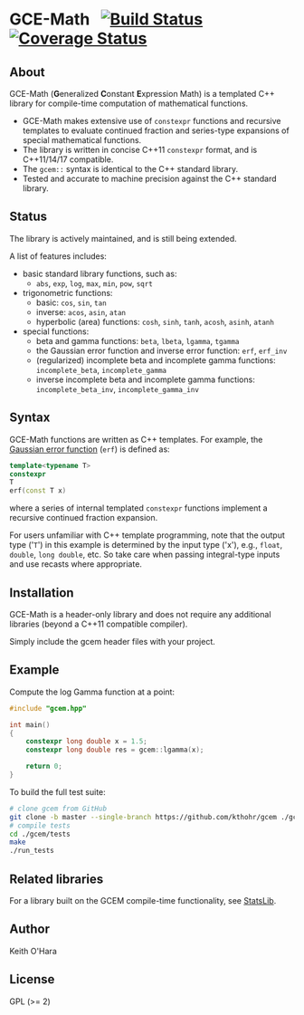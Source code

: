 # GCE-Math &nbsp; [![Build Status](https://travis-ci.org/kthohr/gcem.svg?branch=master)](https://travis-ci.org/kthohr/gcem) [![Coverage Status](https://codecov.io/github/kthohr/gcem/coverage.svg?branch=master)](https://codecov.io/github/kthohr/gcem?branch=master)

## About

GCE-Math (**G**eneralized **C**onstant **E**xpression Math) is a templated C++ library for compile-time computation of mathematical functions.

* GCE-Math makes extensive use of ```constexpr``` functions and recursive templates to evaluate continued fraction and series-type expansions of special mathematical functions.
* The library is written in concise C++11 ```constexpr``` format, and is C++11/14/17 compatible.
* The ```gcem::``` syntax is identical to the C++ standard library.
* Tested and accurate to machine precision against the C++ standard library.

## Status

The library is actively maintained, and is still being extended.

A list of features includes:

* basic standard library functions, such as:
    - ```abs```, ```exp```, ```log```, ```max```, ```min```, ```pow```, ```sqrt```
* trigonometric functions:
    - basic: ```cos```, ```sin```, ```tan```
    - inverse: ```acos```, ```asin```, ```atan```
    - hyperbolic (area) functions: ```cosh```, ```sinh```, ```tanh```, ```acosh```, ```asinh```, ```atanh```
* special functions:
    - beta and gamma functions: ```beta```, ```lbeta```, ```lgamma```, ```tgamma```
    - the Gaussian error function and inverse error function: ```erf```, ```erf_inv```
    - (regularized) incomplete beta and incomplete gamma functions: ```incomplete_beta```, ```incomplete_gamma```
    - inverse incomplete beta and incomplete gamma functions: ```incomplete_beta_inv```, ```incomplete_gamma_inv```

## Syntax

GCE-Math functions are written as C++ templates. For example, the [Gaussian error function](https://en.wikipedia.org/wiki/Error_function) (```erf```) is defined as:
```cpp
template<typename T>
constexpr
T
erf(const T x)
```
where a series of internal templated ```constexpr``` functions implement a recursive continued fraction expansion. 

For users unfamiliar with C++ template programming, note that the output type ('```T```') in this example is determined by the input type ('x'), e.g., ```float```, ```double```, ```long double```, etc. So take care when passing integral-type inputs and use recasts where appropriate.


## Installation

GCE-Math is a header-only library and does not require any additional libraries (beyond a C++11 compatible compiler). 

Simply include the gcem header files with your project.

## Example

Compute the log Gamma function at a point:

```cpp
#include "gcem.hpp"

int main()
{
    constexpr long double x = 1.5;
    constexpr long double res = gcem::lgamma(x);

    return 0;
}
```

To build the full test suite:

```bash
# clone gcem from GitHub
git clone -b master --single-branch https://github.com/kthohr/gcem ./gcem
# compile tests
cd ./gcem/tests
make
./run_tests
```

## Related libraries

For a library built on the GCEM compile-time functionality, see [StatsLib](https://github.com/kthohr/stats).

## Author

Keith O'Hara

## License

GPL (>= 2)
